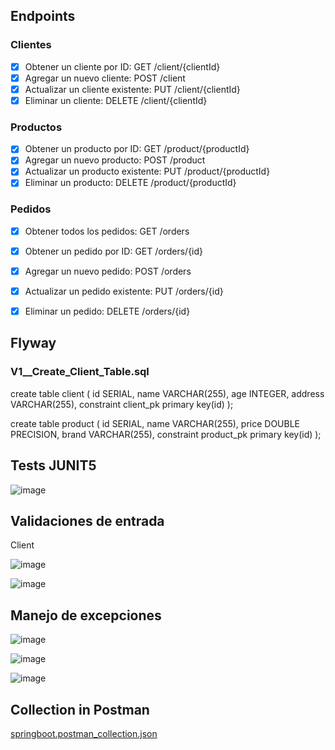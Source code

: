 ## Endpoints

### Clientes

- [x] Obtener un cliente por ID: GET /client/{clientId}
- [x] Agregar un nuevo cliente: POST /client
- [x] Actualizar un cliente existente: PUT /client/{clientId}
- [x] Eliminar un cliente: DELETE /client/{clientId}

### Productos

- [x] Obtener un producto por ID: GET /product/{productId}
- [x] Agregar un nuevo producto: POST /product
- [x] Actualizar un producto existente: PUT /product/{productId}
- [x] Eliminar un producto: DELETE /product/{productId}

### Pedidos

- [x] Obtener todos los pedidos: GET /orders
- [x] Obtener un pedido por ID: GET /orders/{id}
- [x] Agregar un nuevo pedido: POST /orders
- [x] Actualizar un pedido existente: PUT /orders/{id}
- [x] Eliminar un pedido: DELETE /orders/{id}


## Flyway
### V1__Create_Client_Table.sql

create table client (
	id SERIAL,
	name VARCHAR(255),
	age INTEGER,
	address VARCHAR(255),
	constraint client_pk primary key(id)
);

create table product (
	id SERIAL,
	name VARCHAR(255),
	price DOUBLE PRECISION,
	brand VARCHAR(255),
	constraint product_pk primary key(id)
);


## Tests JUNIT5

![image](https://github.com/lug031/crudSpring/assets/53354972/12497292-4f24-4dba-9b2a-430a5fc30ba2)


## Validaciones de entrada

Client

![image](https://github.com/lug031/crudSpring/assets/53354972/b908a6cc-91e2-4d39-9a76-9ab50d8833a2)

![image](https://github.com/lug031/crudSpring/assets/53354972/f5942655-da5f-4215-935b-a3e9ab587ed3)


## Manejo de excepciones

![image](https://github.com/lug031/crudSpring/assets/53354972/aff7866e-0ef0-4d79-92a6-48dfe6717e49)

![image](https://github.com/lug031/crudSpring/assets/53354972/83b11aba-d77b-4443-825f-e3f3c91b55f0)

![image](https://github.com/lug031/crudSpring/assets/53354972/bde87e75-5422-42ef-b7a1-697d3bd4e525)


## Collection in Postman

[springboot.postman_collection.json](https://github.com/lug031/crudSpringApp/files/15505949/springboot.postman_collection.json)
